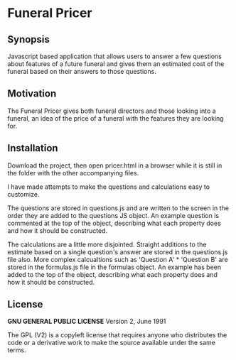 # Funeral Pricer

## Synopsis

Javascript based application that allows users to answer a few questions about features of a future funeral and gives them an estimated cost of the funeral based on their answers to those questions.

## Motivation

The Funeral Pricer gives both funeral directors and those looking into a funeral, an idea of the price of a funeral with the features they are looking for.

## Installation

Download the project, then open pricer.html in a browser while it is still in the folder with the other accompanying files.

I have made attempts to make the questions and calculations easy to customize.

The questions are stored in questions.js and are written to the screen in the order they are added to the questions JS object. An example question is commented at the top of the object, describing what each property does and how it should be constructed.

The calculations are a little more disjointed. Straight additions to the estimate based on a single question's answer are stored in the questions.js file also. More complex calcualtions such as 'Question A' * 'Question B' are stored in the formulas.js file in the formulas object. An example has been added to the top of the object, describing what each property does and how it should be constructed.

## License

**GNU GENERAL PUBLIC LICENSE**
Version 2, June 1991

The GPL (V2) is a copyleft license that requires anyone who distributes the code or a derivative work to make the source available under the same terms.